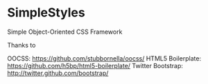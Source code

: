 SimpleStyles
============

Simple Object-Oriented CSS Framework

Thanks to

OOCSS: https://github.com/stubbornella/oocss/
HTML5 Boilerplate: https://github.com/h5bp/html5-boilerplate/
Twitter Bootstrap: http://twitter.github.com/bootstrap/
